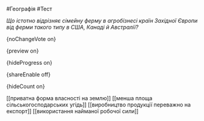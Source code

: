 #Географія #Тест

*Що істотно відрізняє сімейну ферму в агробізнесі країн Західної Європи від ферми такого типу в США, Канаді й Австралії?*

{noChangeVote on}

{preview on}

{hideProgress on}

{shareEnable off}

{hideCount on}

[[приватна форма власності на землю]]
[[менша площа сільськогосподарських угідь]]
[[виробництво продукції переважно на експорт]]
[[використання найманої робочої сили]]
